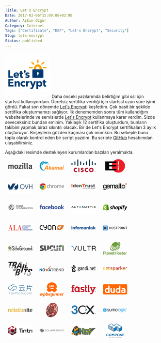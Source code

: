 ```yaml
---
Title: Let's Encrypt
Date: 2017-02-06T15:09:00+03:00
Author: Aşkın Özgür
Category: İnternet
Tags: ["Certificate", "EEF", "Let's Encrypt", "Security"]
Slug: lets-encrypt
Status: published
---
```


![Let's Encrypt Logo](/uploads/2017/02/le-logo-twitter-150x150.png)
Daha önceki yazılarımda belirtiğim gibi ssl için startssl kullanıyordum. Ücretsiz sertifika verdiği için startssl uzun süre işimi gördü. Fakat son dönemde [Let's Encrypt](https://letsencrypt.org/)i keşfettim. Çok basit bir şekilde sertifika oluşturmamızı sağlıyor. İlk denememden sonra tüm kullandığım websitelerinde ve servislerde [Let's Encrypt](https://letsencrypt.org/) kullanmaya karar verdim. Sizde seveceksiniz bundan eminim. Yaklaşık 12 sertifika oluşturdum, bunların takibini yapmak biraz sıkıntılı olacak. Bir de Let's Encrypt sertifikaları 3 aylık oluşturuyor. Birşeylerin gözden kaçması çok mümkün. Bu sebeple bunu toplu olarak kontrol eden bir script yazdım. Bu scripte [GitHub](https://github.com/askin/misc/tree/master/scripts/check-ssl) hesabımdan ulaşabilirsiniz.

Aşağıdaki resimde destekleyen kurumlardan bazıları yeralmakta.

![Let\'s Encrypt Major Sponsor](/uploads/2017/02/letsencrypt-sponsor.png)

<!--more-->
